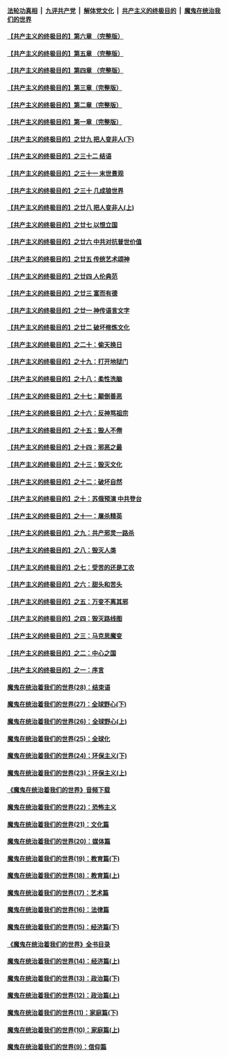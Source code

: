 

####  [法轮功真相](../../../../basic/blob/master/README.md?t=04141430) &nbsp;|&nbsp; [九评共产党](../../../../9ping.md/blob/master/README.md?t=04141430) &nbsp;|&nbsp; [解体党文化](../../../../jtdwh.md/blob/master/README.md?t=04141430)  &nbsp;|&nbsp; [共产主义的终极目的](../../../../gczydzjmd.md/blob/master/README.md?t=04141430) &nbsp;|&nbsp; [魔鬼在统治我们的世界](../../../../mgztzwmdsj.md/blob/master/README.md?t=04141430) 

#### [【共产主义的终极目的】第六章 （完整版）](../pages/nsc422/n11428913.md?t=04141430) 

#### [【共产主义的终极目的】第五章 （完整版）](../pages/nsc422/n11428912.md?t=04141430) 

#### [【共产主义的终极目的】第四章 （完整版）](../pages/nsc422/n11428907.md?t=04141430) 

#### [【共产主义的终极目的】第三章（完整版）](../pages/nsc422/n11428848.md?t=04141430) 

#### [【共产主义的终极目的】第二章（完整版）](../pages/nsc422/n11428831.md?t=04141430) 

#### [【共产主义的终极目的】第一章（完整版）](../pages/nsc422/n11417651.md?t=04141430) 

#### [【共产主义的终极目的】之廿九 把人变非人(下)](../pages/nsc422/n11344140.md?t=04141430) 

#### [【共产主义的终极目的】之三十二 结语](../pages/nsc422/n11360535.md?t=04141430) 

#### [【共产主义的终极目的】之三十一 末世景观](../pages/nsc422/n11351129.md?t=04141430) 

#### [【共产主义的终极目的】之三十 几成狼世界](../pages/nsc422/n11348280.md?t=04141430) 

#### [【共产主义的终极目的】之廿八 把人变非人(上)](../pages/nsc422/n11340492.md?t=04141430) 

#### [【共产主义的终极目的】之廿七 以恨立国](../pages/nsc422/n11336944.md?t=04141430) 

#### [【共产主义的终极目的】之廿六 中共对抗普世价值](../pages/nsc422/n11324785.md?t=04141430) 

#### [【共产主义的终极目的】之廿五 传统艺术颂神](../pages/nsc422/n11296396.md?t=04141430) 

#### [【共产主义的终极目的】之廿四 人伦典范](../pages/nsc422/n11296397.md?t=04141430) 

#### [【共产主义的终极目的】之廿三 富而有德](../pages/nsc422/n11283598.md?t=04141430) 

#### [【共产主义的终极目的】之廿一 神传语言文字](../pages/nsc422/n11263265.md?t=04141430) 

#### [【共产主义的终极目的】之廿二 破坏修炼文化](../pages/nsc422/n11245728.md?t=04141430) 

#### [【共产主义的终极目的】之二十：偷天换日](../pages/nsc422/n11238846.md?t=04141430) 

#### [【共产主义的终极目的】之十九：打开地狱门](../pages/nsc422/n11206376.md?t=04141430) 

#### [【共产主义的终极目的】之十八：柔性洗脑](../pages/nsc422/n11199994.md?t=04141430) 

#### [【共产主义的终极目的】之十七：颠倒善恶](../pages/nsc422/n11179782.md?t=04141430) 

#### [【共产主义的终极目的】之十六：反神骂祖宗](../pages/nsc422/n11166798.md?t=04141430) 

#### [【共产主义的终极目的】之十五：毁人不倦](../pages/nsc422/n11166792.md?t=04141430) 

#### [【共产主义的终极目的】之十四：邪恶之最](../pages/nsc422/n11150249.md?t=04141430) 

#### [【共产主义的终极目的】之十三：毁灭文化](../pages/nsc422/n11135227.md?t=04141430) 

#### [【共产主义的终极目的】之十二：破坏自然](../pages/nsc422/n11135214.md?t=04141430) 

#### [【共产主义的终极目的】之十：苏俄预演 中共登台](../pages/nsc422/n11118424.md?t=04141430) 

#### [【共产主义的终极目的】之十一：屠杀精英](../pages/nsc422/n11118442.md?t=04141430) 

#### [【共产主义的终极目的】之九：共产邪灵一路杀](../pages/nsc422/n11114139.md?t=04141430) 

#### [【共产主义的终极目的】之八：毁灭人类](../pages/nsc422/n11108503.md?t=04141430) 

#### [【共产主义的终极目的】之七：受苦的还是工农](../pages/nsc422/n11101809.md?t=04141430) 

#### [【共产主义的终极目的】之六：甜头和苦头](../pages/nsc422/n11096971.md?t=04141430) 

#### [【共产主义的终极目的】之五：万变不离其邪](../pages/nsc422/n11091285.md?t=04141430) 

#### [【共产主义的终极目的】之四：毁灭路线图](../pages/nsc422/n11086284.md?t=04141430) 

#### [【共产主义的终极目的】之三：马克思魔变](../pages/nsc422/n11061941.md?t=04141430) 

#### [【共产主义的终极目的】之二：中心之国](../pages/nsc422/n11047728.md?t=04141430) 

#### [【共产主义的终极目的】之一：序言](../pages/nsc422/n11086077.md?t=04141430) 

#### [魔鬼在统治着我们的世界(28)：结束语](../pages/nsc422/n10936246.md?t=04141430) 

#### [魔鬼在统治着我们的世界(27)：全球野心(下)](../pages/nsc422/n10928319.md?t=04141430) 

#### [魔鬼在统治着我们的世界(26)：全球野心(上)](../pages/nsc422/n10900318.md?t=04141430) 

#### [魔鬼在统治着我们的世界(25)：全球化](../pages/nsc422/n10788205.md?t=04141430) 

#### [魔鬼在统治着我们的世界(24)：环保主义(下)](../pages/nsc422/n10695307.md?t=04141430) 

#### [魔鬼在统治着我们的世界(23)：环保主义(上)](../pages/nsc422/n10688613.md?t=04141430) 

#### [《魔鬼在统治着我们的世界》音频下载](../pages/nsc422/n10635553.md?t=04141430) 

#### [魔鬼在统治着我们的世界(22)：恐怖主义](../pages/nsc422/n10614727.md?t=04141430) 

#### [魔鬼在统治着我们的世界(21)：文化篇](../pages/nsc422/n10597706.md?t=04141430) 

#### [魔鬼在统治着我们的世界(20)：媒体篇](../pages/nsc422/n10586579.md?t=04141430) 

#### [魔鬼在统治着我们的世界(19)：教育篇(下)](../pages/nsc422/n10564808.md?t=04141430) 

#### [魔鬼在统治着我们的世界(18)：教育篇(上)](../pages/nsc422/n10526970.md?t=04141430) 

#### [魔鬼在统治着我们的世界(17)：艺术篇](../pages/nsc422/n10499093.md?t=04141430) 

#### [魔鬼在统治着我们的世界(16)：法律篇](../pages/nsc422/n10485969.md?t=04141430) 

#### [魔鬼在统治着我们的世界(15)：经济篇(下)](../pages/nsc422/n10469975.md?t=04141430) 

#### [《魔鬼在统治着我们的世界》全书目录](../pages/nsc422/n10464261.md?t=04141430) 

#### [魔鬼在统治着我们的世界(14)：经济篇(上)](../pages/nsc422/n10457370.md?t=04141430) 

#### [魔鬼在统治着我们的世界(13)：政治篇(下)](../pages/nsc422/n10448270.md?t=04141430) 

#### [魔鬼在统治着我们的世界(12)：政治篇(上)](../pages/nsc422/n10444576.md?t=04141430) 

#### [魔鬼在统治着我们的世界(11)：家庭篇(下)](../pages/nsc422/n10440961.md?t=04141430) 

#### [魔鬼在统治着我们的世界(10)：家庭篇(上)](../pages/nsc422/n10435448.md?t=04141430) 

#### [魔鬼在统治着我们的世界(9)：信仰篇](../pages/nsc422/n10432159.md?t=04141430) 

